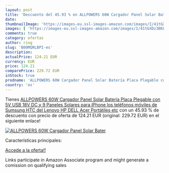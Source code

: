 ```yaml
---
layout: post
title: 'Descuento del 45.93 % en ALLPOWERS 60W Cargador Panel Solar Bater'
date: 
thumbnailImage: 'https://images-eu.ssl-images-amazon.com/images/I/41tGXDz3BKL._SL200_.jpg'
images: [ 'https://images-eu.ssl-images-amazon.com/images/I/41tGXDz3BKL._SL200_.jpg' ]
comments: true
category: ofertas
author: ring
slug: 'B00MQRLBPI-es'
description:
actualPrice: 124.21 EUR
currency: EUR
price: 124.21
comparePrice: 229.72 EUR
inStock: true
prodname: 'ALLPOWERS 60W Cargador Panel Solar Batería Placa Plegable con 5V USB 18V DC y 9 Paneles Solares para iPhone los teléfonos móviles de Sumsung HTC del Lenovo HP DELL Acer Portátiles etc'
country: 'es'
---
```


Tienes [ALLPOWERS 60W Cargador Panel Solar Batería Placa Plegable con 5V USB 18V DC y 9 Paneles Solares para iPhone los teléfonos móviles de Sumsung HTC del Lenovo HP DELL Acer Portátiles etc](https://www.amazon.es/dp/B00MQRLBPI/?tag=tolees-21) con un 45.93 % de descuento con precio de oferta de 124.21 EUR (original: 229.72 EUR) en el siguiente enlace!

[![ALLPOWERS 60W Cargador Panel Solar Bater](https://images-eu.ssl-images-amazon.com/images/I/41tGXDz3BKL._SL200_.jpg)](https://www.amazon.es/dp/B00MQRLBPI/?tag=tolees-21)

Características principales:


[Accede a la oferta!!](https://www.amazon.es/dp/B00MQRLBPI/?tag=tolees-21)

Links participate in Amazon Associate program and might generate a comission on qualifying sales


